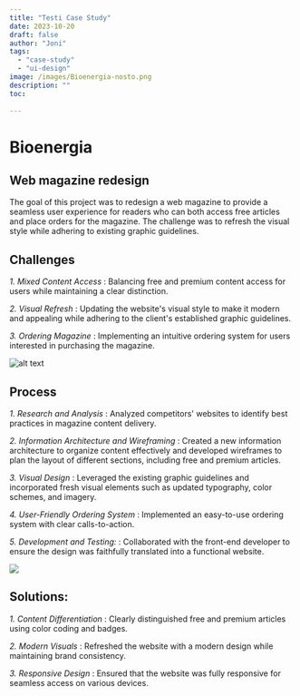 ```yaml
---
title: "Testi Case Study"
date: 2023-10-20
draft: false
author: "Joni"
tags: 
  - "case-study"
  - "ui-design"
image: /images/Bioenergia-nosto.png
description: ""
toc:
  
---
```


# Bioenergia

## Web magazine redesign

The goal of this project was to redesign a web magazine to provide a seamless user experience for readers who can both access free articles and place orders for the magazine. The challenge was to refresh the visual style while adhering to existing graphic guidelines.

## Challenges

*1. Mixed Content Access*
: Balancing free and premium content access for users while maintaining a clear distinction.

*2. Visual Refresh*
: Updating the website's visual style to make it modern and appealing while adhering to the client's established graphic guidelines.

*3. Ordering Magazine*
: Implementing an intuitive ordering system for users interested in purchasing the magazine.

![alt text](/images/Error1.png)


## Process

*1. Research and Analysis*
: Analyzed competitors' websites to identify best practices in magazine content delivery.

*2. Information Architecture and Wireframing*
: Created a new information architecture to organize content effectively and developed wireframes to plan the layout of different sections, including free and premium articles.

*3. Visual Design*
: Leveraged the existing graphic guidelines and incorporated fresh visual elements such as updated typography, color schemes, and imagery.

*4. User-Friendly Ordering System*
: Implemented an easy-to-use ordering system with clear calls-to-action.

*5. Development and Testing:*
: Collaborated with the front-end developer to ensure the design was faithfully translated into a functional website.

![](/images/Designing-1.png)

## Solutions:

*1. Content Differentiation*
: Clearly distinguished free and premium articles using color coding and badges.

*2. Modern Visuals*
: Refreshed the website with a modern design while maintaining brand consistency.

*3. Responsive Design*
: Ensured that the website was fully responsive for seamless access on various devices.
